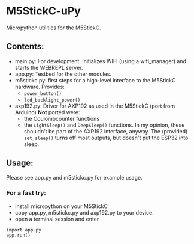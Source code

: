 # M5StickC-uPy

Micropython utilities for the M5StickC.

## Contents:

- main.py: For development. Initializes WIFI (using a wifi_manager) and starts the WEBREPL server.
- app.py: Testbed for the other modules.
- m5stickc.py: first steps for a high-level interface to the M5StickC hardware.
  Provides:
  - `power_button()` 
  - `lcd_backlight_power()`
- axp192.py: Driver for AXP192 as used in the M5StickC (port from Arduino)
  **Not** ported were:
  - the Coulombcounter functions
  - the `LightSleep()` and `DeepSleep()` functions. 
    In my opinion, these shouldn't be part of the AXP192 interface, anyway.
    The (provided) `set_sleep()` turns off most outputs, but doesn't put the ESP32 into sleep.

## Usage:

Please see app.py and m5stickc.py for example usage.

### For a fast try:
- install micropython on your M5StickC
- copy app.py, m5stickc.py and axp192.py to your device.
- open a terminal session and enter

```
import app.py
app.run()
```


